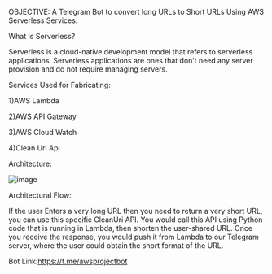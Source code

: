 OBJECTIVE: A Telegram Bot to convert long URLs to Short URLs Using AWS Serverless Services.

What is Serverless?

Serverless is a cloud-native development model that refers to serverless applications. Serverless applications are ones that don’t need any server provision and do not require managing servers.

Services Used for Fabricating:

1)AWS Lambda

2)AWS API Gateway

3)AWS Cloud Watch

4)Clean Uri Api

Architecture:


![image](https://github.com/bablukhaja14/AWS-Serverless-URL-SHORTEN-BOT/assets/82576550/302a8256-9691-4ef6-a303-6fffe38a7b67)





Architectural Flow:

If the user Enters a very long URL then you need to return a very short URL, you can use this specific CleanUri API. You would call this API using Python code that is running in Lambda, then shorten the user-shared URL. Once you receive the response, you would push it from Lambda to our Telegram server, where the user could obtain the short format of the URL.



Bot Link:https://t.me/awsprojectbot
